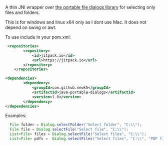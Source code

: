 A thin JNI wrapper over [the portable file dialogs library](https://github.com/samhocevar/portable-file-dialogs) for selecting only files and folders. 

This is for windows and linux x64 only as I dont use Mac. It does not depend on swing or awt.

To use include in your pom.xml:
```xml
 <repositories>
        <repository>
            <id>jitpack.io</id>
            <url>https://jitpack.io</url>
        </repository>
    </repositories>

<dependencies>
        <dependency>
            <groupId>com.github.newk5</groupId>
            <artifactId>java-portable-dialogs</artifactId>
            <version>1.0</version>
        </dependency>
</dependencies>
```

Examples:

```java
  File folder = Dialog.selectFolder("Select folder", "C:\\");
  File file = Dialog.selectFile("Select file", "C:\\");
  List<File> files = Dialog.selectFile("Select files", "C:\\");
  List<File> pdfs =  Dialog.selectFiles("Select files", "C:\\", "PDF files", "*.pdf");
```
